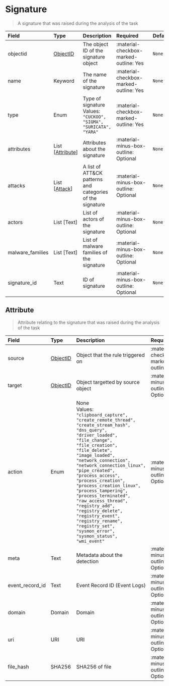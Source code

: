 [comment]: # (AUTOGENERATED MARKDOWN CONTENT. UPDATES TO ODM DOCUMENTATION SHOULD BE DONE THROUGH ASSEMBLYLINE-BASE REPO!)
# Signature
> A signature that was raised during the analysis of the task

| Field | Type | Description | Required | Default |
| :--- | :--- | :--- | :--- | :--- |
| objectid | [ObjectID](/assemblyline4_docs/odm/models/ontology/results/process/#objectid) | The object ID of the signature object | <div style="width:100px">:material-checkbox-marked-outline: Yes</div> | `None` |
| name | Keyword | The name of the signature | <div style="width:100px">:material-checkbox-marked-outline: Yes</div> | `None` |
| type | Enum | Type of signature<br>Values:<br>`"CUCKOO", "SIGMA", "SURICATA", "YARA"` | <div style="width:100px">:material-checkbox-marked-outline: Yes</div> | `None` |
| attributes | List [[Attribute](/assemblyline4_docs/odm/models/ontology/results/signature/#attribute)] | Attributes about the signature | <div style="width:100px">:material-minus-box-outline: Optional</div> | `None` |
| attacks | List [[Attack](/assemblyline4_docs/odm/models/result/#attack)] | A list of ATT&CK patterns and categories of the signature | <div style="width:100px">:material-minus-box-outline: Optional</div> | `None` |
| actors | List [Text] | List of actors of the signature | <div style="width:100px">:material-minus-box-outline: Optional</div> | `None` |
| malware_families | List [Text] | List of malware families of the signature | <div style="width:100px">:material-minus-box-outline: Optional</div> | `None` |
| signature_id | Text | ID of signature | <div style="width:100px">:material-minus-box-outline: Optional</div> | `None` |


[comment]: # (AUTOGENERATED MARKDOWN CONTENT. UPDATES TO ODM DOCUMENTATION SHOULD BE DONE THROUGH ASSEMBLYLINE-BASE REPO!)
## Attribute
> Attribute relating to the signature that was raised during the analysis of the task

| Field | Type | Description | Required | Default |
| :--- | :--- | :--- | :--- | :--- |
| source | [ObjectID](/assemblyline4_docs/odm/models/ontology/results/process/#objectid) | Object that the rule triggered on | <div style="width:100px">:material-checkbox-marked-outline: Yes</div> | `None` |
| target | [ObjectID](/assemblyline4_docs/odm/models/ontology/results/process/#objectid) | Object targetted by source object | <div style="width:100px">:material-minus-box-outline: Optional</div> | `None` |
| action | Enum | None<br>Values:<br>`"clipboard_capture", "create_remote_thread", "create_stream_hash", "dns_query", "driver_loaded", "file_change", "file_creation", "file_delete", "image_loaded", "network_connection", "network_connection_linux", "pipe_created", "process_access", "process_creation", "process_creation_linux", "process_tampering", "process_terminated", "raw_access_thread", "registry_add", "registry_delete", "registry_event", "registry_rename", "registry_set", "sysmon_error", "sysmon_status", "wmi_event"` | <div style="width:100px">:material-minus-box-outline: Optional</div> | `None` |
| meta | Text | Metadata about the detection | <div style="width:100px">:material-minus-box-outline: Optional</div> | `None` |
| event_record_id | Text | Event Record ID (Event Logs) | <div style="width:100px">:material-minus-box-outline: Optional</div> | `None` |
| domain | Domain | Domain | <div style="width:100px">:material-minus-box-outline: Optional</div> | `None` |
| uri | URI | URI | <div style="width:100px">:material-minus-box-outline: Optional</div> | `None` |
| file_hash | SHA256 | SHA256 of file | <div style="width:100px">:material-minus-box-outline: Optional</div> | `None` |


